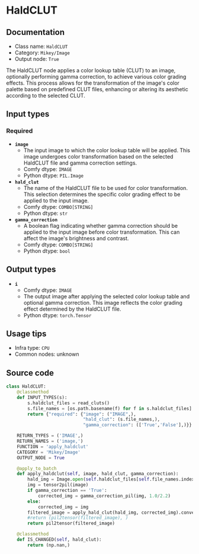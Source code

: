 # HaldCLUT 
## Documentation
- Class name: `HaldCLUT `
- Category: `Mikey/Image`
- Output node: `True`

The HaldCLUT node applies a color lookup table (CLUT) to an image, optionally performing gamma correction, to achieve various color grading effects. This process allows for the transformation of the image's color palette based on predefined CLUT files, enhancing or altering its aesthetic according to the selected CLUT.
## Input types
### Required
- **`image`**
    - The input image to which the color lookup table will be applied. This image undergoes color transformation based on the selected HaldCLUT file and gamma correction settings.
    - Comfy dtype: `IMAGE`
    - Python dtype: `PIL.Image`
- **`hald_clut`**
    - The name of the HaldCLUT file to be used for color transformation. This selection determines the specific color grading effect to be applied to the input image.
    - Comfy dtype: `COMBO[STRING]`
    - Python dtype: `str`
- **`gamma_correction`**
    - A boolean flag indicating whether gamma correction should be applied to the input image before color transformation. This can affect the image's brightness and contrast.
    - Comfy dtype: `COMBO[STRING]`
    - Python dtype: `bool`
## Output types
- **`i`**
    - Comfy dtype: `IMAGE`
    - The output image after applying the selected color lookup table and optional gamma correction. This image reflects the color grading effect determined by the HaldCLUT file.
    - Python dtype: `torch.Tensor`
## Usage tips
- Infra type: `CPU`
- Common nodes: unknown


## Source code
```python
class HaldCLUT:
    @classmethod
    def INPUT_TYPES(s):
        s.haldclut_files = read_cluts()
        s.file_names = [os.path.basename(f) for f in s.haldclut_files]
        return {"required": {"image": ("IMAGE",),
                             "hald_clut": (s.file_names,),
                             "gamma_correction": (['True','False'],)}}

    RETURN_TYPES = ('IMAGE',)
    RETURN_NAMES = ('image,')
    FUNCTION = 'apply_haldclut'
    CATEGORY = 'Mikey/Image'
    OUTPUT_NODE = True

    @apply_to_batch
    def apply_haldclut(self, image, hald_clut, gamma_correction):
        hald_img = Image.open(self.haldclut_files[self.file_names.index(hald_clut)])
        img = tensor2pil(image)
        if gamma_correction == 'True':
            corrected_img = gamma_correction_pil(img, 1.0/2.2)
        else:
            corrected_img = img
        filtered_image = apply_hald_clut(hald_img, corrected_img).convert("RGB")
        #return (pil2tensor(filtered_image), )
        return pil2tensor(filtered_image)

    @classmethod
    def IS_CHANGED(self, hald_clut):
        return (np.nan,)

```
